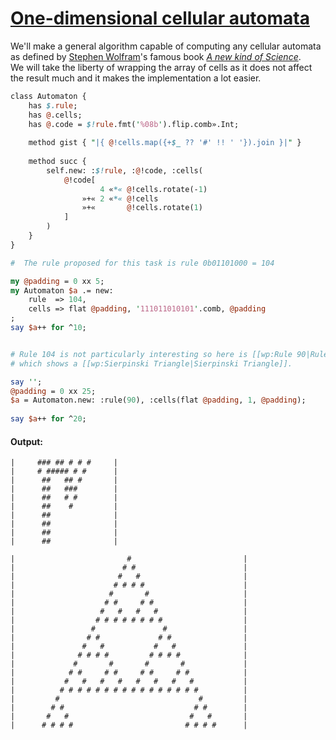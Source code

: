 [1]: https://rosettacode.org/wiki/One-dimensional_cellular_automata

# [One-dimensional cellular automata][1]





We'll make a general algorithm capable of computing any cellular automata 
as defined by [Stephen Wolfram](https://en.wikipedia.org/wiki/Stephen_Wolfram)'s 
famous book *[A new kind of Science](https://en.wikipedia.org/wiki/A_new_kind_of_Science)*.  
We will take the liberty of wrapping the array of cells 
as it does not affect the result much 
and it makes the implementation a lot easier.

```perl
class Automaton {
    has $.rule;
    has @.cells;
    has @.code = $!rule.fmt('%08b').flip.comb».Int;
 
    method gist { "|{ @!cells.map({+$_ ?? '#' !! ' '}).join }|" }
 
    method succ {
        self.new: :$!rule, :@!code, :cells( 
            @!code[
                    4 «*« @!cells.rotate(-1)
                »+« 2 «*« @!cells
                »+«       @!cells.rotate(1)
            ]
        )
    }
}

#  The rule proposed for this task is rule 0b01101000 = 104

my @padding = 0 xx 5;
my Automaton $a .= new:
    rule  => 104,
    cells => flat @padding, '111011010101'.comb, @padding
;
say $a++ for ^10;


# Rule 104 is not particularly interesting so here is [[wp:Rule 90|Rule 90]], 
# which shows a [[wp:Sierpinski Triangle|Sierpinski Triangle]].

say '';
@padding = 0 xx 25;
$a = Automaton.new: :rule(90), :cells(flat @padding, 1, @padding);
 
say $a++ for ^20;
```

#### Output:
```
|     ### ## # # #     |
|     # ##### # #      |
|      ##   ## #       |
|      ##   ###        |
|      ##   # #        |
|      ##    #         |
|      ##              |
|      ##              |
|      ##              |
|      ##              |

|                         #                         |
|                        # #                        |
|                       #   #                       |
|                      # # # #                      |
|                     #       #                     |
|                    # #     # #                    |
|                   #   #   #   #                   |
|                  # # # # # # # #                  |
|                 #               #                 |
|                # #             # #                |
|               #   #           #   #               |
|              # # # #         # # # #              |
|             #       #       #       #             |
|            # #     # #     # #     # #            |
|           #   #   #   #   #   #   #   #           |
|          # # # # # # # # # # # # # # # #          |
|         #                               #         |
|        # #                             # #        |
|       #   #                           #   #       |
|      # # # #                         # # # #      |
```
